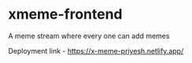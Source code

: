 # xmeme-frontend

A meme stream where every one can add memes

Deployment link - https://x-meme-priyesh.netlify.app/
